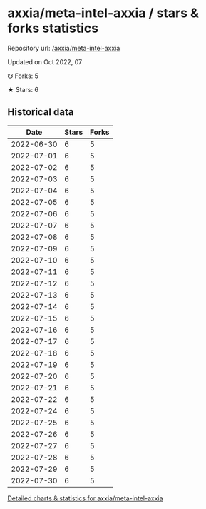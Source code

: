 # axxia/meta-intel-axxia / stars & forks statistics

Repository url: [/axxia/meta-intel-axxia](https://github.com/axxia/meta-intel-axxia)

Updated on Oct 2022, 07

☋ Forks: 5

★ Stars: 6

## Historical data
| Date | Stars | Forks |
|------|-------|-------|
| 2022-06-30 | 6 | 5 | 
| 2022-07-01 | 6 | 5 | 
| 2022-07-02 | 6 | 5 | 
| 2022-07-03 | 6 | 5 | 
| 2022-07-04 | 6 | 5 | 
| 2022-07-05 | 6 | 5 | 
| 2022-07-06 | 6 | 5 | 
| 2022-07-07 | 6 | 5 | 
| 2022-07-08 | 6 | 5 | 
| 2022-07-09 | 6 | 5 | 
| 2022-07-10 | 6 | 5 | 
| 2022-07-11 | 6 | 5 | 
| 2022-07-12 | 6 | 5 | 
| 2022-07-13 | 6 | 5 | 
| 2022-07-14 | 6 | 5 | 
| 2022-07-15 | 6 | 5 | 
| 2022-07-16 | 6 | 5 | 
| 2022-07-17 | 6 | 5 | 
| 2022-07-18 | 6 | 5 | 
| 2022-07-19 | 6 | 5 | 
| 2022-07-20 | 6 | 5 | 
| 2022-07-21 | 6 | 5 | 
| 2022-07-22 | 6 | 5 | 
| 2022-07-24 | 6 | 5 | 
| 2022-07-25 | 6 | 5 | 
| 2022-07-26 | 6 | 5 | 
| 2022-07-27 | 6 | 5 | 
| 2022-07-28 | 6 | 5 | 
| 2022-07-29 | 6 | 5 | 
| 2022-07-30 | 6 | 5 | 


[Detailed charts & statistics for axxia/meta-intel-axxia](https://reviewgithub.com/rep/axxia/meta-intel-axxia)
